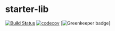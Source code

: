 # starter-lib

[![Build Status](https://travis-ci.org/atelljohannsmothers/starter-lib.svg?branch=master)](https://travis-ci.org/atelljohannsmothers/starter-lib)
[![codecov](https://codecov.io/gh/atelljohannsmothers/starter-lib/branch/master/graph/badge.svg)](https://codecov.io/gh/atelljohannsmothers/starter-lib)
[![Greenkeeper badge](https://badges.greenkeeper.io/atelljohannsmothers/starter-lib.svg)]

